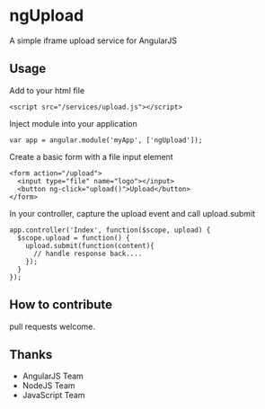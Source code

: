 # ngUpload

A simple iframe upload service for AngularJS

## Usage

Add to your html file

```
<script src="/services/upload.js"></script>
```

Inject module into your application

```
var app = angular.module('myApp', ['ngUpload']);
```

Create a basic form with a file input element

```
<form action="/upload">
  <input type="file" name="logo"></input>
  <button ng-click="upload()">Upload</button>
</form>
```

In your controller, capture the upload event
and call upload.submit

```
app.controller('Index', function($scope, upload) {
  $scope.upload = function() {
    upload.submit(function(content){
      // handle response back....
    });
  }
});
```

## How to contribute

pull requests welcome.

## Thanks

* AngularJS Team
* NodeJS Team
* JavaScript Team